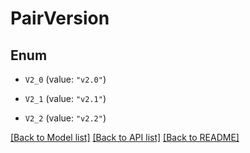 # PairVersion

## Enum


* `V2_0` (value: `"v2.0"`)

* `V2_1` (value: `"v2.1"`)

* `V2_2` (value: `"v2.2"`)


[[Back to Model list]](../README.md#documentation-for-models) [[Back to API list]](../README.md#documentation-for-api-endpoints) [[Back to README]](../README.md)


